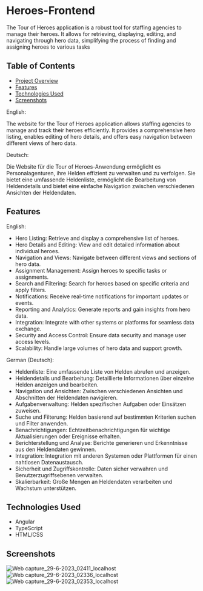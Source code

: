 # Heroes-Frontend
The Tour of Heroes application is a robust tool for staffing agencies to manage their heroes. It allows for retrieving, displaying, editing, and navigating through hero data, simplifying the process of finding and assigning heroes to various tasks

## Table of Contents

- [Project Overview](#project-overview)
- [Features](#features)
- [Technologies Used](#technologies-used)
- [Screenshots](#screenshots)

English:

The website for the Tour of Heroes application allows staffing agencies to manage and track their heroes efficiently. It provides a comprehensive hero listing, enables editing of hero details, and offers easy navigation between different views of hero data.

Deutsch:

Die Website für die Tour of Heroes-Anwendung ermöglicht es Personalagenturen, ihre Helden effizient zu verwalten und zu verfolgen. Sie bietet eine umfassende Heldenliste, ermöglicht die Bearbeitung von Heldendetails und bietet eine einfache Navigation zwischen verschiedenen Ansichten der Heldendaten.

## Features

English:

- Hero Listing: Retrieve and display a comprehensive list of heroes.
- Hero Details and Editing: View and edit detailed information about individual heroes.
- Navigation and Views: Navigate between different views and sections of hero data.
- Assignment Management: Assign heroes to specific tasks or assignments.
- Search and Filtering: Search for heroes based on specific criteria and apply filters.
- Notifications: Receive real-time notifications for important updates or events.
- Reporting and Analytics: Generate reports and gain insights from hero data.
- Integration: Integrate with other systems or platforms for seamless data exchange.
- Security and Access Control: Ensure data security and manage user access levels.
- Scalability: Handle large volumes of hero data and support growth.

German (Deutsch):

- Heldenliste: Eine umfassende Liste von Helden abrufen und anzeigen.
- Heldendetails und Bearbeitung: Detaillierte Informationen über einzelne Helden anzeigen und bearbeiten.
- Navigation und Ansichten: Zwischen verschiedenen Ansichten und Abschnitten der Heldendaten navigieren.
- Aufgabenverwaltung: Helden spezifischen Aufgaben oder Einsätzen zuweisen.
- Suche und Filterung: Helden basierend auf bestimmten Kriterien suchen und Filter anwenden.
- Benachrichtigungen: Echtzeitbenachrichtigungen für wichtige Aktualisierungen oder Ereignisse erhalten.
- Berichterstellung und Analyse: Berichte generieren und Erkenntnisse aus den Heldendaten gewinnen.
- Integration: Integration mit anderen Systemen oder Plattformen für einen nahtlosen Datenaustausch.
- Sicherheit und Zugriffskontrolle: Daten sicher verwahren und Benutzerzugriffsebenen verwalten.
- Skalierbarkeit: Große Mengen an Heldendaten verarbeiten und Wachstum unterstützen.

## Technologies Used

- Angular
- TypeScript
- HTML/CSS

## Screenshots

![Web capture_29-6-2023_02411_localhost](https://github.com/KOTTG4/Course-Fee-Calculator/assets/116221777/78d93d0b-6441-4828-b8f3-dfeff2b22146)
![Web capture_29-6-2023_02336_localhost](https://github.com/KOTTG4/Course-Fee-Calculator/assets/116221777/8e28af2d-1787-460b-8644-3bb9f2c65f5d)
![Web capture_29-6-2023_02353_localhost](https://github.com/KOTTG4/Course-Fee-Calculator/assets/116221777/d4a0e46e-9d4e-40fa-b1ef-ba6a21831f13)
